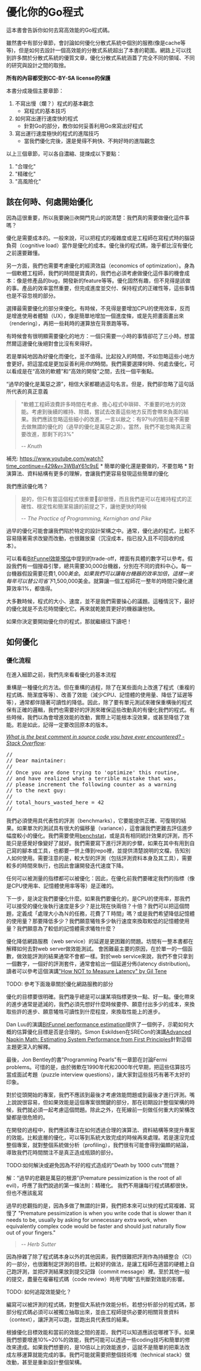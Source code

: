 # 優化你的Go程式

這本書會告訴你如何去寫高效能的Go程式碼。

雖然書中有部分章節，會討論如何優化分散式系統中個別的服務(像是cache等等)，但是如何去設計一個高效能的分散式系統超出了本書的範圍。網路上可以找到許多關於分散式系統的優質文章，優化分散式系統涵蓋了完全不同的領域、不同的研究與設計之間的取捨。

**所有的內容都受到CC-BY-SA license的保護**

本書分成幾個主要章節：
1. 不寫出慢（爛？）程式的基本觀念
    * 寫程式的基本技巧
2. 如何寫出運行速度快的程式
    * 針對Go的部分，教你如何妥善利用Go來寫出好程式
3. 寫出運行速度極快的程式的進階技巧
    * 當我們優化完後，還是覺得不夠快、不夠好時的進階觀念

以上三個章節，可以各自濃縮、提煉成以下要點：
1. "合理化"
2. "精確化"
3. "高風險化"

## 該在何時、何處開始優化
因為這很重要，所以我要~~說三次~~開門見山的說清楚：我們真的需要做優化這件事嗎？

優化是需要成本的。一般來說，可以把程式的複雜度或是工程師在寫程式時的腦袋負荷（cognitive load）當作是優化的成本。優化後的程式碼，幾乎都比沒有優化之前還要難懂。

另一方面，我們也需要考慮優化的經濟效益（economics of optimization）。身為一個軟體工程師，我們的時間是寶貴的，我們也必須考慮做優化這件事的機會成本：像是修產品的bug，開發新的feature等等。優化固然有趣，但不見得是該做的事。產品的效率當然重要，但完成進度並交付、保持程式的正確性等，這些事情也是不容忽視的部分。

選擇最需要優化的部分來優化。有時候，不見得是要增加CPU的使用效率，反而是增進使用者體驗（UX），像是簡單地增加一個進度條，或是先把畫面畫出來（rendering），再把一些耗時的運算放在背景跑等等。

有時候會有很明顯需要優化的地方：一個只需要一小時的事情卻花了三小時。想當然爾這邊優化後絕對會比沒有來得好。

若是單純地因為好優化而優化，並不值得。比起投入的時間，不如忽略這些小地方會更好。把這當成是更加妥善利用*你的*時間。我們需要選擇何時、何處去優化，可以看成是在“高效的軟體”和“高效的開發”之間，去找一個平衡點。

“過早的優化是萬惡之源”，相信大家都聽過這句名言。但是，我們卻忽略了這句話所代表的真正意義

> "軟體工程師浪費許多時間在考慮、擔心程式中瑣碎、不重要的地方的效能。考慮到後續的維持、除錯，嘗試去改善這些地方反而會帶來負面的結果。我們應該忽略這些細小的改進，一言以敝之：有97％的情形是不需要去做無謂的優化的（過早的優化是萬惡之源）。當然，我們不能忽略真正需要改進，那剩下的3%"
>
> -- <cite>Knuth</cite>

補充: https://www.youtube.com/watch?time_continue=429&v=3WBaY61c9sE
    * 簡單的優化還是要做的，不要忽略
    * 對演算法、資料結構有更多的理解，會讓我們更容易發現這些簡單的優化

我們應該優化嗎？
> 是的，但只有當這個程式很重要卻很慢，而且我們是可以在維持程式的正確性、穩定性和簡潔易讀的前提之下，讓他更快的時候
>
> -- <cite>The Practice of Programming, Kernighan and Pike</cite>

過早的優化可能會讓我們陷於特定的設計架構之中。通常，優化過的程式，比較不容易隨著需求改變而改動，也很難放棄（沉沒成本，指已投入且不可回收的成本）。

可以看看[BitFunnel效能預估](http://bitfunnel.org/strangeloop)中提到的trade-off，裡面有具體的數字可以參考。假設我們有一個搜尋引擎，總共需要30,000台機器，分別在不同的資料中心。每一台機器假設需要花費$1,000美金。如果我們可以讓每台機器的效率加倍，這樣一來每年可以替公司省下$1,500,000美金。就算讓一個工程師花一整年的時間只優化運算效率1%，都值得。

大多數時候，程式的大小、速度，並不是我們需要操心的議題。這種情況下，最好的優化就是不去花時間優化它。再來就乾脆買更好的機器讓他快。

如果你決定要開始優化你的程式，那就繼續往下讀吧！

## 如何優化

### 優化流程
在進入細節之前，我們先來看看優化的基本流程

重構是一種優化的方法。但在重構的過程，除了在某些面向上改進了程式（重複的程式碼、簡潔度等等）、改善了效能（減少CPU、記憶體的使用量、降低了延遲等等），通常都伴隨著可讀性的降低。因此，除了要有單元測試來確保重構後的程式保有正確的邏輯，我們也需要好的評測來確保這些改動真的有優化我們的程式。有些時候，我們以為會增進效能的改動，實際上可能根本沒效果，或甚至降低了效能。若是如此，記得一定要改回原本的版本。

<cite>[What is the best comment in source code you have ever encountered? - Stack Overflow](https://stackoverflow.com/questions/184618/what-is-the-best-comment-in-source-code-you-have-ever-encountered)</cite>:
<pre>
//
// Dear maintainer:
//
// Once you are done trying to 'optimize' this routine,
// and have realized what a terrible mistake that was,
// please increment the following counter as a warning
// to the next guy:
//
// total_hours_wasted_here = 42
//
</pre>

我們必須使用具代表性的評測（benchmarks），它要能提供正確、可復現的結果。如果單次的測試具有很大的偏移量（variance），這會讓我們更難去評估進步幅度較小的優化。我們需要使用[benchstat](https://golang.org/x/perf/benchstat)，或是具有相同統計效果的評測，而不能只是感覺好像變好了就好。我們需要寫下進行評測的步驟，如果在其中有用到自己寫的腳本或工具，也都要一併上傳到repo裡，並提供清楚說明的文檔，告知別人如何使用。需要注意的是，較大型的評測（包括評測資料本身及其工具），需要較多的時間來執行，也因此會讓開發迭代速度下降。

任何可以被測量的指標都可以被優化：因此，在優化前我們要確定我們的指標（像是CPU使用率、記憶體使用率等等）是正確的。

下一步，是決定我們要優化什麼。如果我們要優化的，是CPU的使用率，那我們可以接受的優化後執行速度是多少？是比現在快兩倍？十倍？我們可以把這個問題，定義成「處理大小為Ｎ的任務，花費了Ｔ時間」嗎？或是我們希望降低記憶體的使用量？那要降低多少？我們願意犧牲多少執行速度來換取較低的記憶體使用量？我們願意為了較低的記憶體需求犧牲什麼？

優化降低網路服務（web service）的延遲是更困難的問題。坊間有一整本書都在解釋如何去對web server做效能測試。
會困難最主要的原因，在於單一的一個函數，做效能評測的結果通常不會都一樣。對於web service來說，我們不會只拿到一個數字，一個好的評測套件，通常會給出一個延遲分佈(latency distribution)。讀者可以參考這個演講["How NOT to Measure Latency" by Gil Tene](https://youtu.be/lJ8ydIuPFeU)

TODO: 參考下面幾章關於優化網路服務的部分

優化的目標要很明確。我們幾乎總是可以讓某項指標更快一點、好一點。優化帶來的進步通常是遞減的，我們必須先想好什麼時候要停、願意付出多少的成本，來換取些許的進步、願意犧牲可讀性到什麼程度，來換取性能上的進步。

Dan Luu的演講[BitFunnel performance
estimation](http://bitfunnel.org/strangeloop)提供了一個例子，示範如何大概的估算優化目標是否是合理的。Simon Eskildsen在SRECon的演講[Advanced Napkin Math: Estimating System Performance from First Principles](https://www.youtube.com/watch?v=IxkSlnrRFqc)針對這個主題更深入的解釋。

最後，Jon Bentley的書"Programming Pearls"有一章節在討論Fermi problems。可惜的是，由於微軟在1990年代和2000年代早期，把這些估算技巧當成面試考題（puzzle interview
questions），讓大家對這些技巧有著不太好的印象。

對於從頭開始的專案，我們不應該到最後才考慮效能問題或到最後才進行評測。嘴上說說很容易，但如果效能是這個專案很關鍵的部分，那在初期設計整個架構的時候，我們就必須一起考慮這個問題。除此之外，在死線前一刻做任何重大的架構改變都是很危險的。

在開發的過程中，我們應該專注在如何透過合理的演算法、資料結構等來提升專案的效能。比較底層的優化，可以等到系統大致完成的時候再來處理。若是還沒完成整個專案，就對整個系統做分析（profiling），我們很有可能會得到偏頗的結論，導致我們花時間關注不是真正造成瓶頸的部分。

TODO:如何解決或避免因為不好的程式造成的"Death by 1000 cuts"問題？

解：“過早的悲觀是萬惡的根源”(Premature pessimization is the root of all evil)，呼應了我們說過的第一條法則：精確化。
我們不用讓每行程式碼都很快，但也不應該亂寫

> 
過早的悲觀指的是，因為多做了無謂的計算，我們把本來可以快的程式寫複雜、寫慢了
"Premature pessimization is when you write code that is slower than it needs to
be, usually by asking for unnecessary extra work, when equivalently complex code
would be faster and should just naturally flow out of your fingers."
>
> -- <cite>Herb Sutter</cite>

因為摻雜了除了程式碼本身以外的其他因素，我們很難把評測作為持續整合（CI）的一部分，也很難制定評測的目標。比較好的做法，是讓工程師在適當的硬體上自己跑評測，並把評測結果放到提交記錄（commit message）裡。至於其他一般的提交，盡量在複審程式碼（code review）時用”肉眼“去判斷對效能的影響。

TODO: 如何追蹤效能變化？

編寫可以被評測的程式碼，對整個大系統作效能分析。若想分析部分的程式碼，那部分程式碼必須可以被獨立抽取出來，並由工程師提供必要的相關背景資料（context），讓評測可以跑，並跑出具代表性的結果。

根據優化目標效能和當前的效能之間的差距，我們可以知道應該從哪裡下手。如果我們想要增進10%~20%的效能，我們可能可以透過一些coding技巧和簡單的修改來達成。如果我們想要的，是10倍以上的效能進步，這就不是簡單的把乘法改成左移運算就能完成的事。我們可能就需要把整個技術堆（technical stack）做改動，甚至是重新設計整個架構。

